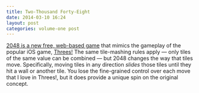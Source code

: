 ```yaml
---
title: Two-Thousand Forty-Eight 
date: 2014-03-10 16:24
layout: post
categories: volume-one post
---
```

[2048 is a new free, web-based game](http://gabrielecirulli.github.io/2048/)  that mimics the gameplay of the popular iOS game, [Threes!](http://asherv.com/threes/) The same tile-mashing rules apply &mdash; only tiles of the same value can be combined &mdash; but 2048 changes the way that tiles move. Specifically, moving tiles in any direction _slides_ those tiles until they hit a wall or another tile. You lose the fine-grained control over each move that I love in Threes!, but it does provide a unique spin on the original concept.  